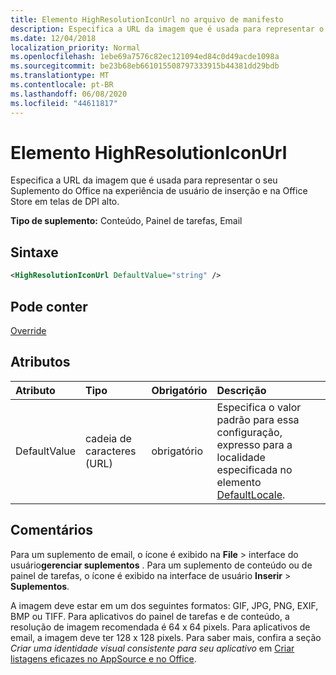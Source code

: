 ```yaml
---
title: Elemento HighResolutionIconUrl no arquivo de manifesto
description: Especifica a URL da imagem que é usada para representar o seu Suplemento do Office na experiência de usuário de inserção e na Office Store em telas de DPI alto.
ms.date: 12/04/2018
localization_priority: Normal
ms.openlocfilehash: 1ebe69a7576c82ec121094ed84c0d49acde1098a
ms.sourcegitcommit: be23b68eb661015508797333915b44381dd29bdb
ms.translationtype: MT
ms.contentlocale: pt-BR
ms.lasthandoff: 06/08/2020
ms.locfileid: "44611817"
---
```

# <a name="highresolutioniconurl-element"></a>Elemento HighResolutionIconUrl

Especifica a URL da imagem que é usada para representar o seu Suplemento do Office na experiência de usuário de inserção e na Office Store em telas de DPI alto.

**Tipo de suplemento:** Conteúdo, Painel de tarefas, Email

## <a name="syntax"></a>Sintaxe

```XML
<HighResolutionIconUrl DefaultValue="string" />
```

## <a name="can-contain"></a>Pode conter

[Override](override.md)

## <a name="attributes"></a>Atributos

|**Atributo**|**Tipo**|**Obrigatório**|**Descrição**|
|:-----|:-----|:-----|:-----|
|DefaultValue|cadeia de caracteres (URL)|obrigatório|Especifica o valor padrão para essa configuração, expresso para a localidade especificada no elemento [DefaultLocale](defaultlocale.md).|

## <a name="remarks"></a>Comentários

Para um suplemento de email, o ícone é exibido na **File**  >  interface do usuário**gerenciar suplementos** . Para um suplemento de conteúdo ou de painel de tarefas, o ícone é exibido na interface de usuário **Inserir** > **Suplementos**.

A imagem deve estar em um dos seguintes formatos: GIF, JPG, PNG, EXIF, BMP ou TIFF. Para aplicativos do painel de tarefas e de conteúdo, a resolução de imagem recomendada é 64 x 64 pixels. Para aplicativos de email, a imagem deve ter 128 x 128 pixels. Para saber mais, confira a seção _Criar uma identidade visual consistente para seu aplicativo_ em [Criar listagens eficazes no AppSource e no Office](/office/dev/store/create-effective-office-store-listings#create-a-consistent-visual-identity).
